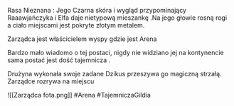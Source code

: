 Rasa Nieznana : Jego Czarna skóra i wygląd przypominający Raaawjańczyka i Elfa daje nietypową mieszankę .Na jego głowie rosną rogi a ciało miejscami jest pokryte złotym metalem.

Zarządca jest właścicielem wyspy gdzie jest Arena

Bardzo mało wiadomo o tej postaci, nigdy nie widziano jej na kontynencie sama postać jest dość tajemnicza .

Drużyna wykonała swoje zadane Dzikus przeszywa go magiczną strzałą.  
Zarządce rozrywa na miejscu

![[Zarządca fota.png]]
#Arena #TajemniczaGildia
